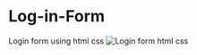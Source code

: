 # Log-in-Form
Login form using html css
![Login form html css](https://user-images.githubusercontent.com/72815215/162754403-95058fe3-03e2-406f-bc75-148a31191486.png)
